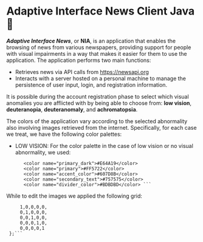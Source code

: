 # Adaptive Interface News Client Java 🔶

***Adaptive Interface News***, or **NIA**, is an application that enables the browsing of news from various newspapers, providing support for people with visual impairments in a way that makes it easier for them to use the application.
The application performs two main functions:
* Retrieves news via API calls from https://newsapi.org
* Interacts with a server hosted on a personal machine to manage the persistence of user input, login, and registration information.

It is possible during the account registration phase to select which visual anomalies you are afflicted with by being able to choose from: **low vision**, **deuteranopia**, **deuteranomaly**, and **achromatopsia**.

The colors of the application vary according to the selected abnormality also involving images retrieved from the internet. Specifically, for each case we treat, we have the following color palettes:
* LOW VISION: For the color palette in the case of low vision or no visual abnormality, we used:
  ```<color name="primary_light">#FFCCBC</color> 
     <color name="primary_dark">#E64A19</color> 
     <color name="primary">#FF5722</color>
     <color name="accent_color">#607D8B</color> 
     <color name="secondary_text">#757575</color> 
     <color name="divider_color">#BDBDBD</color> ```
 While to edit the images we applied the following grid:
 ```private static final float[] NORMAL = { 
      1,0,0,0,0,
      0,1,0,0,0, 
      0,0,1,0,0, 
      0,0,0,1,0, 
      0,0,0,0,1
  };```
